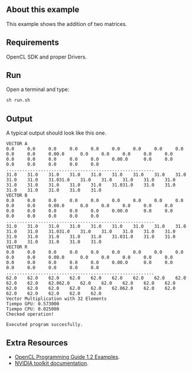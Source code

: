 ## About this example


This example shows the addition of two matrices.

## Requirements

OpenCL SDK and proper Drivers.

## Run

Open a terminal and type:

```bash
sh run.sh
```


## Output

A typical output should look like this one. 

```
VECTOR A
0.0     0.0     0.0     0.0     0.0     0.0     0.0     0.0     0.0     0.0     0.0     0.00.0      0.0     0.0     0.0     0.0     0.0     0.0     0.0     0.0     0.0     0.0     0.00.0      0.0     0.0     0.0     0.0     0.0     0.0     0.0
........................................................
31.0    31.0    31.0    31.0    31.0    31.0    31.0    31.0    31.0    31.0    31.0    31.031.0    31.0    31.0    31.0    31.0    31.0    31.0    31.0    31.0    31.0    31.0    31.031.0    31.0    31.0    31.0    31.0    31.0    31.0    31.0
VECTOR B
0.0     0.0     0.0     0.0     0.0     0.0     0.0     0.0     0.0     0.0     0.0     0.00.0      0.0     0.0     0.0     0.0     0.0     0.0     0.0     0.0     0.0     0.0     0.00.0      0.0     0.0     0.0     0.0     0.0     0.0     0.0
........................................................
31.0    31.0    31.0    31.0    31.0    31.0    31.0    31.0    31.0    31.0    31.0    31.031.0    31.0    31.0    31.0    31.0    31.0    31.0    31.0    31.0    31.0    31.0    31.031.0    31.0    31.0    31.0    31.0    31.0    31.0    31.0
VECTOR R
0.0     0.0     0.0     0.0     0.0     0.0     0.0     0.0     0.0     0.0     0.0     0.00.0      0.0     0.0     0.0     0.0     0.0     0.0     0.0     0.0     0.0     0.0     0.00.0      0.0     0.0     0.0     0.0     0.0     0.0     0.0
........................................................
62.0    62.0    62.0    62.0    62.0    62.0    62.0    62.0    62.0    62.0    62.0    62.062.0    62.0    62.0    62.0    62.0    62.0    62.0    62.0    62.0    62.0    62.0    62.062.0    62.0    62.0    62.0    62.0    62.0    62.0    62.0
Vector Multiplication with 32 Elements
Tiempo GPU: 0.573000
Tiempo CPU: 0.025000
Checked operation!

Executed program succesfully.

```

## Extra Resources

 * [OpenCL Programming Guide 1.2 Examples](https://github.com/bgaster/opencl-book-samples).
 * [NVIDIA toolkit documentation](https://developer.nvidia.com/cuda-toolkit).




